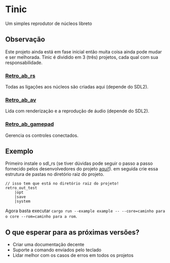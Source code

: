 # Tinic

Um simples reprodutor de núcleos libreto

## Observação

Este projeto ainda está em fase inicial então muita coisa ainda pode mudar e ser melhorada. Tinic é dividido em 3 (três) projetos, cada qual com sua responsabilidade.

### [Retro_ab_rs](https://github.com/Xsimple1010/retro_ab_rs)

Todas as ligações aos núcleos são criadas aqui (depende do SDL2).

### [Retro_ab_av](https://github.com/Xsimple1010/retro_ab_av)

Lida com renderização e a reprodução de áudio (depende do SDL2).

### [Retro_ab_gamepad](https://github.com/Xsimple1010/retro_ab_gamepad)

Gerencia os controles conectados.

## Exemplo

Primeiro instale o sdl_rs (se tiver dúvidas pode seguir o passo a passo fornecido pelos desenvolvedores do projeto [aqui!](https://github.com/Rust-SDL2/rust-sdl2?tab=readme-ov-file#windows-msvc)). em seguida crie essa estrutura de pastas no diretório raiz do projeto.

```
// isso tem que está no diretório raiz do projeto!
retro_out_test
    |opt
    |save
    |system
```

Agora basta executar ``cargo run --example example -- --core=caminho para o core --rom=caminho para a rom``.

## O que esperar para as próximas versões?

- Criar uma documentação decente
- Suporte a comando enviados pelo teclado
- Lidar melhor com os casos de erros em todos os projetos
